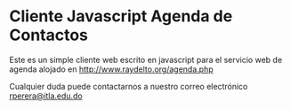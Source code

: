 # Cliente Javascript Agenda de Contactos

Este es un simple cliente web escrito en javascript para el servicio web de agenda alojado en http://www.raydelto.org/agenda.php

Cualquier duda puede contactarnos a nuestro correo electrónico rperera@itla.edu.do
